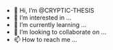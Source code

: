 - 👋 Hi, I’m @CRYPTIC-THESIS
- 👀 I’m interested in ...
- 🌱 I’m currently learning ...
- 💞️ I’m looking to collaborate on ...
- 📫 How to reach me ...

<!---
CRYPTIC-THESIS/CRYPTIC-THESIS is a ✨ special ✨ repository because its `README.md` (this file) appears on your GitHub profile.
You can click the Preview link to take a look at your changes.
--->
